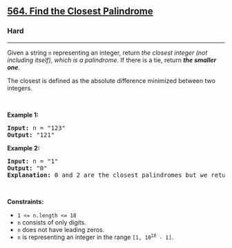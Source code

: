 <h2><a href="https://leetcode.com/problems/find-the-closest-palindrome/?envType=problem-list-v2&envId=24ma7sot">564. Find the Closest Palindrome</a></h2><h3>Hard</h3><hr><p>Given a string <code>n</code> representing an integer, return <em>the closest integer (not including itself), which is a palindrome</em>. If there is a tie, return <em><strong>the smaller one</strong></em>.</p>

<p>The closest is defined as the absolute difference minimized between two integers.</p>

<p>&nbsp;</p>
<p><strong class="example">Example 1:</strong></p>

<pre>
<strong>Input:</strong> n = &quot;123&quot;
<strong>Output:</strong> &quot;121&quot;
</pre>

<p><strong class="example">Example 2:</strong></p>

<pre>
<strong>Input:</strong> n = &quot;1&quot;
<strong>Output:</strong> &quot;0&quot;
<strong>Explanation:</strong> 0 and 2 are the closest palindromes but we return the smallest which is 0.
</pre>

<p>&nbsp;</p>
<p><strong>Constraints:</strong></p>

<ul>
	<li><code>1 &lt;= n.length &lt;= 18</code></li>
	<li><code>n</code> consists of only digits.</li>
	<li><code>n</code> does not have leading zeros.</li>
	<li><code>n</code> is representing an integer in the range <code>[1, 10<sup>18</sup> - 1]</code>.</li>
</ul>
